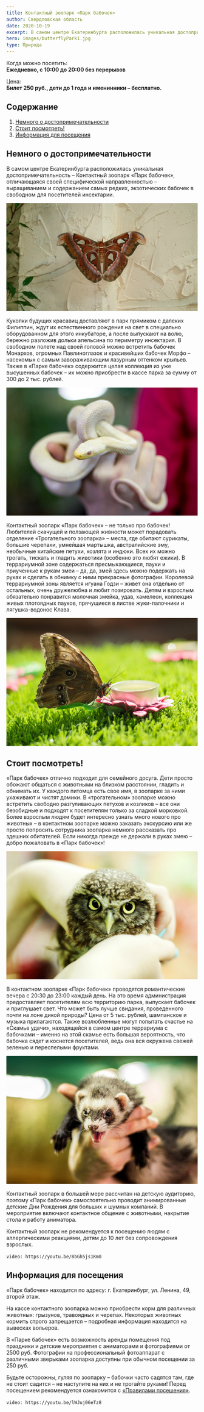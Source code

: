 ```yaml
---
title: Контактный зоопарк «Парк бабочек»
author: Свердловская область
date: 2020-10-19
excerpt: В самом центре Екатеринбурга расположилась уникальная достопримечательность – Контактный зоопарк «Парк бабочек», отличающаяся своей специфической направленностью – выращиванием и содержанием самых редких, экзотических бабочек в свободном для посетителей инсектарии. 
hero: images/butterflyPark1.jpg
type: Природа
---
```

Когда можно посетить:  
**Ежедневно, с 10:00 до 20:00 без перерывов**

Цена:  
**Билет 250 руб., дети до 1 года и именинники – бесплатно.**

## Содержание
1. [Немного о достопримечательности](#немного-о-достопримечательности)
2. [Стоит посмотреть!](#стоит-посмотреть)
3. [Информация для посещения](#информация-для-посещения)

## Немного о достопримечательности
В самом центре Екатеринбурга расположилась уникальная достопримечательность – Контактный зоопарк «Парк бабочек», отличающаяся своей специфической направленностью – выращиванием и содержанием самых редких, экзотических бабочек в свободном для посетителей инсектарии. 

![Трогательный зоопарк "Парк бабочек", Павлиноглазка Аттакус Атлас](images/parkbabochekekb2.jpg "Павлиноглазка Аттакус Атлас. Источник vk.com/parkbabochekekb")

Куколки будущих красавиц доставляют в парк прямиком с далеких Филиппин, ждут их естественного рождения на свет в специально оборудованном для этого инкубаторе, а после выпускают на волю, бережно разложив дольки апельсина по периметру инсектария. В свободном полете над своей головой можно встретить бабочек Монархов, огромных Павлиноглазок и красивейших бабочек Морфо – насекомых с самым завораживающим лазурным оттенком крыльев. Также в «Парке бабочек» содержится целая коллекция из уже высушенных бабочек – их можно приобрести в кассе парка за сумму от 300 до 2 тыс. рублей.

![Трогательный зоопарк "Парк бабочек", Малочешуйчетый полоз Белоснежка](images/parkbabochekekb1.jpg "Малочешуйчетый полоз Белоснежка. Источник vk.com/parkbabochekekb")

Контактный зоопарк «Парк бабочек» – не только про бабочек! Любителей скачущей и ползающей живности может порадовать отделение «Трогательного зоопарка» – места, где обитают сурикаты, большие черепахи, умнейшая мартышка, австралийские эму, необычные китайские петухи, козлята и индюки. Всех их можно трогать, тискать и гладить животики (особенно это любят ежики). В террариумной зоне содержаться пресмыкающиеся, пауки и приученные к рукам змеи – да, да, змей здесь можно подержать на руках и сделать в обнимку с ними прекрасные фотографии. Королевой террариумной зоны является игуана Годзи – живет она отдельно от остальных, очень дружелюбна и любит позировать. Детям и взрослым обязательно понравится молочная змейка, удав, хамелеон, коллекция живых плотоядных пауков, прячущиеся в листве жуки-палочники и лягушка-водонос Клава.

![Трогательный зоопарк "Парк бабочек", Бабочка Голубая Морфа](images/parkbabochekekb.jpg "Бабочка Голубая Морфа. Источник vk.com/parkbabochekekb")

## Стоит посмотреть!
«Парк бабочек» отлично подходит для семейного досуга. Дети просто обожают общаться с животными на близком расстоянии, гладить и обнимать их. У каждого питомца есть свое имя, в зоопарке за ними ухаживают и чистят домики. В «трогательном» зоопарке можно встретить свободно разгуливающих петухов и козликов – все они безобидные и подходят к посетителям только за сладкой морковкой. Более взрослым людям будет интересно узнать много нового про животных – в контактном зоопарке можно заказать экскурсию или же просто попросить сотрудника зоопарка немного рассказать про здешних обитателей. Если никогда прежде не держали в руках змею – добро пожаловать в «Парк бабочек»!

![Трогательный зоопарк "Парк бабочек", Сыч](images/parkbabochekekb3.jpg "Сыч Соломон. Источник vk.com/parkbabochekekb")

В контактном зоопарке «Парк бабочек» проводятся романтические вечера с 20:30 до 23:00 каждый день. На это время администрация предоставляет посетителям всю территорию парка, выпускает бабочек и приглушает свет. Что может быть лучше свидания, проведенного почти на лоне дикой природы? Цена от 5 тыс. рублей, шампанское и музыка прилагаются. Также возлюбленные могут попытать счастье на «Скамье удачи», находящейся в самом центре террариума с бабочками – именно на этой скамье есть большая вероятность, что бабочка сядет и коснется посетителей, ведь она вся окружена свежей зеленью и переспелыми фруктами.

![Трогательный зоопарк "Парк бабочек", Харек](images/parkbabochekekb4.jpg "Харек Зайка. Источник vk.com/parkbabochekekb")

Контактный зоопарк в большей мере рассчитан на детскую аудиторию, поэтому «Парк бабочек» самостоятельно проводит анимированные детские Дни Рождения для больших и шумных компаний. В мероприятие включают контактное общение с животными, накрытие стола и работу аниматора.

Контактный зоопарк не рекомендуется к посещению людям с аллергическими реакциями, детям до 10 лет без сопровождения взрослых.

`video: https://youtu.be/8bGh5js1Km0`
 
## Информация для посещения
«Парк бабочек» находится по адресу: г. Екатеринбург, ул. Ленина, 49, второй этаж.

На кассе контактного зоопарка можно приобрести корм для различных животных: грызунов, травоядных и черепах. Некоторых животных кормить строго запрещается – подробная информация находится на вывесках вольеров.

В «Парке бабочек» есть возможность аренды помещения под праздники и детские мероприятия с аниматорами и фотографиями от 2500 руб. Фотографии на профессиональный фотоаппарат с различными зверьками зоопарка доступны при обычном посещении за 250 руб.

Будьте осторожны, гуляя по зоопарку – бабочки часто садятся там, где не стоит садится – не наступите на них и не трогайте руками! Перед посещением рекомендуется ознакомится с [«Правилами посещения»](http://bater.ru/o-parke-babochek/pravila-posescheniya/).

`video: https://youtu.be/lWJuj06eTz8`

